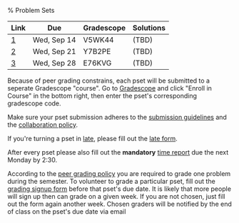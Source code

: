 % Problem Sets

| Link | Due | Gradescope | Solutions |
|----|---------|--------|----|
| [1](https://nb.mit.edu/nb_viewer.html?id=897d7e3048627aac5a167e0b08fa3ab0) | Wed, Sep 14 | V5WK44 | (TBD) |
| [2](https://nb.mit.edu/nb_viewer.html?id=1b77f1e7ca714ba0276aa57f1ae3eb83) | Wed, Sep 21 | Y7B2PE | (TBD) |
| [3](https://nb.mit.edu/nb_viewer.html?id=095c81f220ab8083e9f5ebe7557e1c16) | Wed, Sep 28 | E76KVG | (TBD) |

Because of peer grading constrains, each pset will be submitted to a seperate Gradescope "course".
Go to [Gradescope](https://www.gradescope.com/) and click "Enroll in Course" in the bottom right, then enter the pset's corresponding gradescope code.

Make sure your pset submission adheres to the [submission guidelines](/info.html#submission) and the [collaboration policy](/info.html#collaboration).

If you're turning a pset in [late](/info.html#late-submissions), please fill out the [late form](https://forms.gle/xgSmqLfbkJWndFmG7).

After every pset please also fill out the **mandatory** [time report](https://forms.gle/ujym9fhPaP6qpH7z9) due the next Monday by 2:30.

According to the [peer grading policy](/info.html#peer-grading) you are required to grade one problem during the semester.
To volunteer to grade a particular pset, fill out the [grading signup form](https://forms.gle/BET4T7hFPtNVk1v47) before that pset's due date. It is likely that more people will sign up then can grade on a given week. If you are not chosen, just fill out the form again another week. Chosen graders will be notified by the end of class on the pset's due date via email
